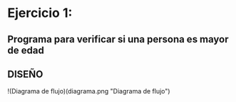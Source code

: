 # Ejercicio 1:

## Programa para verificar si una persona es mayor de edad 

## DISEÑO 

!(Diagrama de flujo)(diagrama.png "Diagrama de flujo")